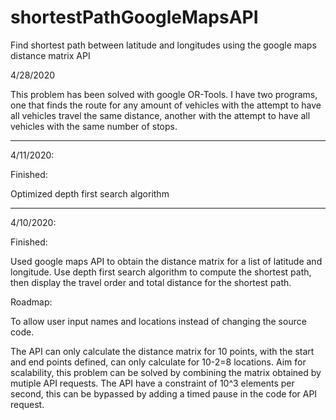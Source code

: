 # shortestPathGoogleMapsAPI
Find shortest path between latitude and longitudes using the google maps distance matrix API

4/28/2020

This problem has been solved with google OR-Tools. I have two programs, one that finds the route for any amount of vehicles with the attempt to have all vehicles travel the same distance, another with the attempt to have all vehicles with the same number of stops.

-----------------------------------------------------------------------------------------------------------------------------------

4/11/2020:

Finished:

Optimized depth first search algorithm

-----------------------------------------------------------------------------------------------------------------------------------

4/10/2020:

Finished:

Used google maps API to obtain the distance matrix for a list of latitude and longitude. Use depth first search algorithm to compute the shortest path, then display the travel order and total distance for the shortest path.

Roadmap:

To allow user input names and locations instead of changing the source code.

The API can only calculate the distance matrix for 10 points, with the start and end points defined, can only calculate for 10-2=8 locations. Aim for scalability, this problem can be solved by combining the matrix obtained by mutiple API requests. The API have a constraint of 10^3 elements per second, this can be bypassed by adding a timed pause in the code for API request.
